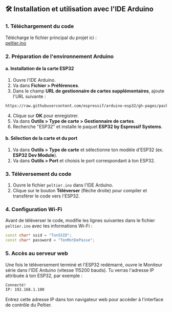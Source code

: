 ## 🛠️ Installation et utilisation avec l'IDE Arduino

### 1. Téléchargement du code

Télécharge le fichier principal du projet ici :  
[peltier.ino](https://raw.githubusercontent.com/tucommenceapousser/peltier-esp32/refs/heads/main/peltier.ino)

### 2. Préparation de l'environnement Arduino

#### a. Installation de la carte ESP32

1. Ouvre l'IDE Arduino.
2. Va dans **Fichier > Préférences**.
3. Dans le champ **URL de gestionnaire de cartes supplémentaires**, ajoute l'URL suivante :

```bash
https://raw.githubusercontent.com/espressif/arduino-esp32/gh-pages/package_esp32_index.json
```

4. Clique sur **OK** pour enregistrer.
5. Va dans **Outils > Type de carte > Gestionnaire de cartes**.
6. Recherche "ESP32" et installe le paquet **ESP32 by Espressif Systems**.

#### b. Sélection de la carte et du port

1. Va dans **Outils > Type de carte** et sélectionne ton modèle d'ESP32 (ex. **ESP32 Dev Module**).
2. Va dans **Outils > Port** et choisis le port correspondant à ton ESP32.

### 3. Téléversement du code

1. Ouvre le fichier `peltier.ino` dans l'IDE Arduino.
2. Clique sur le bouton **Téléverser** (flèche droite) pour compiler et transférer le code vers l'ESP32.

### 4. Configuration Wi-Fi

Avant de téléverser le code, modifie les lignes suivantes dans le fichier `peltier.ino` avec tes informations Wi-Fi :

```cpp
const char* ssid = "TonSSID";
const char* password = "TonMotDePasse";
```

### 5. Accès au serveur web

Une fois le téléversement terminé et l'ESP32 redémarré, ouvre le Moniteur série dans l'IDE Arduino (vitesse 115200 bauds). Tu verras l'adresse IP attribuée à ton ESP32, par exemple :

```bash
Connecté!
IP: 192.168.1.100
```

Entrez cette adresse IP dans ton navigateur web pour accéder à l'interface de contrôle du Peltier.
